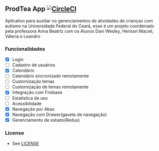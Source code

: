 ## ProdTea App [![CircleCI](https://circleci.com/gh/daviwesley/ProdTeaApp.svg?style=svg)](https://circleci.com/gh/daviwesley/ProdTeaApp)

Aplicativo para auxiliar no gerenciamentos de atividades de crianças com autismo na Universidade Federal do Ceará, esse é um projeto coordenado pela professora Anna Beatriz com os Alunos Davi Wesley, Herison Maciel, Váleria e Leandro

### Funcionalidades

- [x] Login
- [ ] Cadastro de usuários
- [x] Calendário
- [ ] Calendário sincronizado remotamente
- [ ] Customização temas
- [ ] Customização de temas remotamente
- [x] Integração com Firebase
- [ ] Estatística de uso
- [ ] Acessibilidade
- [x] Navegação por Abas
- [x] Navegação com Drawer(gaveta de navegação)
- [x] Gerenciamento de estado(Redux)

### License

- See [LICENSE](/LICENSE)
